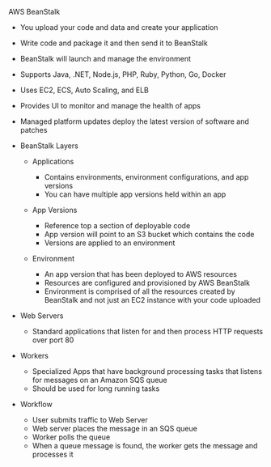 AWS BeanStalk

- You upload your code and data and create your application
- Write code and package it and then send it to BeanStalk
- BeanStalk will launch and manage the environment
- Supports Java, .NET, Node.js, PHP, Ruby, Python, Go, Docker
- Uses EC2, ECS, Auto Scaling, and ELB
- Provides UI to monitor and manage the health of apps
- Managed platform updates deploy the latest version of software and patches
- BeanStalk Layers
    
    - Applications
        
        - Contains environments, environment configurations, and app versions
        - You can have multiple app versions held within an app
    - App Versions
        
        - Reference top a section of deployable code
        - App version will point to an S3 bucket which contains the code
        - Versions are applied to an environment
    - Environment
        
        - An app version that has been deployed to AWS resources
        - Resources are configured and provisioned by AWS BeanStalk
        - Environment is comprised of all the resources created by BeanStalk and not just an EC2 instance with your code uploaded
- Web Servers
    
    - Standard applications that listen for and then process HTTP requests over port 80
- Workers
    
    - Specialized Apps that have background processing tasks that listens for messages on an Amazon SQS queue
    - Should be used for long running tasks
- Workflow
    
    - User submits traffic to Web Server
    - Web server places the message in an SQS queue
    - Worker polls the queue
    - When a queue message is found, the worker gets the message and processes it